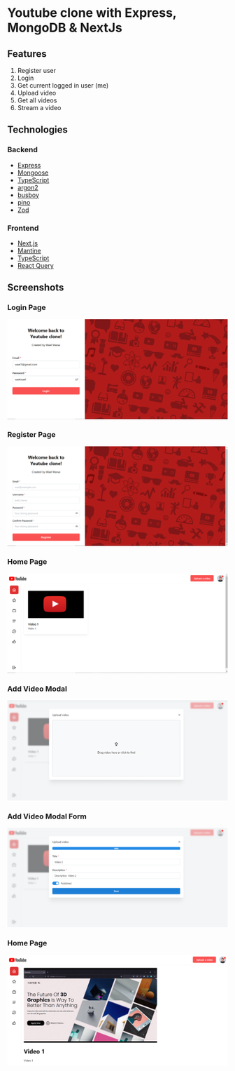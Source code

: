 # Youtube clone with Express, MongoDB & NextJs

## Features
1. Register user
2. Login
3. Get current logged in user (me)
4. Upload video
5. Get all videos
6. Stream a video

## Technologies
### Backend
* [Express](https://expressjs.com/)
* [Mongoose](https://www.mongodb.com/)
* [TypeScript](https://www.typescriptlang.org/)
* [argon2](https://www.npmjs.com/package/argon2)
* [busboy](https://www.npmjs.com/package/busboy)
* [pino](https://github.com/pinojs/pino)
* [Zod](https://github.com/colinhacks/zod)

### Frontend
* [Next.js](https://nextjs.org/)
* [Mantine](https://mantine.dev/)
* [TypeScript](https://www.typescriptlang.org/)
* [React Query](https://react-query.tanstack.com/)

## Screenshots

### Login Page
![Loginpage](screenshot_login.png)
### Register Page
![Registerpage](screenshot_register.png)
### Home Page
![Homepage](screenshot_home.png)
### Add Video Modal
![AddvideoModal](screenshot_addVideo.png)
### Add Video Modal Form
![addVideoModalForm](screenshot_addVideoForm.png)
### Home Page
![Streampage](screenshot_stream.png)
